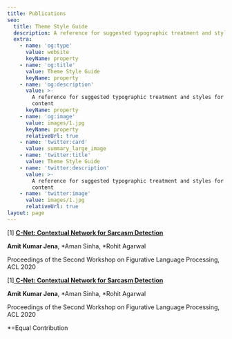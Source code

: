 ```yaml
---
title: Publications
seo:
  title: Theme Style Guide
  description: A reference for suggested typographic treatment and styles for your content
  extra:
    - name: 'og:type'
      value: website
      keyName: property
    - name: 'og:title'
      value: Theme Style Guide
      keyName: property
    - name: 'og:description'
      value: >-
        A reference for suggested typographic treatment and styles for your
        content
      keyName: property
    - name: 'og:image'
      value: images/1.jpg
      keyName: property
      relativeUrl: true
    - name: 'twitter:card'
      value: summary_large_image
    - name: 'twitter:title'
      value: Theme Style Guide
    - name: 'twitter:description'
      value: >-
        A reference for suggested typographic treatment and styles for your
        content
    - name: 'twitter:image'
      value: images/1.jpg
      relativeUrl: true
layout: page
---
```

\[1] [**C-Net: Contextual Network for Sarcasm Detection**](https://aclanthology.org/2020.figlang-1.8/)

**Amit Kumar Jena**, \*Aman Sinha, \*Rohit Agarwal

Proceedings of the Second Workshop on Figurative Language Processing, ACL 2020



\[1][ **C-Net: Contextual Network for Sarcasm Detection**](https://aclanthology.org/2020.figlang-1.8/)


**Amit Kumar Jena**, \*Aman Sinha, \*Rohit Agarwal

Proceedings of the Second Workshop on Figurative Language Processing, ACL 2020

\*=Equal Contribution
